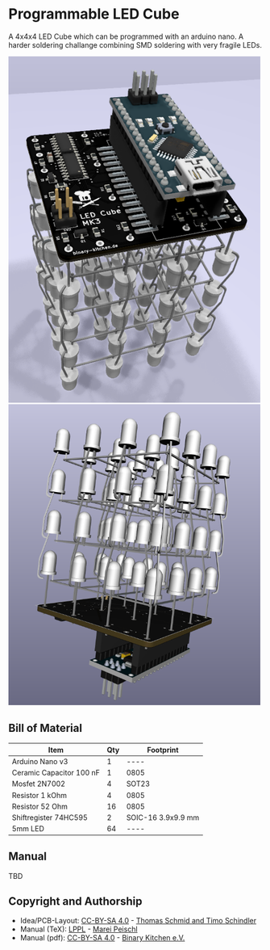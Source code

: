 # Programmable LED Cube
A 4x4x4 LED Cube which can be programmed with an arduino nano. A harder soldering challange combining SMD soldering with very fragile LEDs.

<img src="images/led-cube01.png" width=500px alt="Nibble++ front">

<img src="images/led-cube02.png" width=500px alt="Nibble++ front">

## Bill of Material
| Item                     | Qty | Footprint          |
|--------------------------|-----|--------------------|
| Arduino Nano v3          | 1   | ----               |
| Ceramic Capacitor 100 nF | 1   | 0805               |
| Mosfet 2N7002            | 4   | SOT23              |
| Resistor 1 kOhm          | 4   |  0805              |
| Resistor 52 Ohm          | 16  | 0805               |
| Shiftregister 74HC595    | 2   | SOIC-16 3.9x9.9 mm |
| 5mm LED                  | 64  | ----               |

## Manual
TBD

## Copyright and Authorship
- Idea/PCB-Layout: [CC-BY-SA 4.0](https://creativecommons.org/licenses/by-sa/4.0/) - [Thomas Schmid and Timo Schindler](https://www.binary-kitchen.de)
- Manual (TeX): [LPPL](https://www.latex-project.org/lppl.txt) - [Marei Peischl](https://peitex.de)
- Manual (pdf): [CC-BY-SA 4.0](https://creativecommons.org/licenses/by-sa/4.0/) - [Binary Kitchen e.V.](https://www.binary-kitchen.de)
